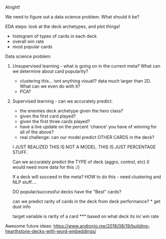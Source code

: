 Alright!

We need to figure out a data science problem. What should it be?

EDA steps:
look at the deck archetypes, and plot things! 
 - histogram of types of cards in each deck
 - overall win rate
 - most popular cards


 
 Data science problem:
  1.  Unsupervised learning - what is going on in the current meta? What can we determine about card popularity?
       - clustering this... isnt anything visual!? data much larger than 2D. What can we even do with it?
       - PCA?
  
  2.  Supervised learning - can we accurately predict:
       - the enemies deck archetype given the hero class?
       - given the first card played?
       - given the first three cards played?
       - have a live update on the percent 'chance' you have of winning for all of the above?
       - real challenge: can our model predict OTHER CARDS in the deck?
       
       I JUST REALIZED THIS IS NOT A MODEL. THIS IS JUST PERCENTAGE STUFF.
       
       Can we accurately predict the TYPE of deck (aggro, control, etc).(I would need more data for this :/)
       
       If a deck will succeed in the meta? HOW to do this - need clustering and NLP stuff....
       
       
       
       DO popular/successful decks have the "Best" cards?
       
       can we predict rarity of cards in the deck from deck performance? * get dust info 
       
       
       target variable is rarity of a card *** based on what deck its in/ win rate
       
       
       
       
 Awesome future ideas:
 https://www.andronio.me/2018/08/19/building-hearthstone-decks-with-word-embeddings/
       
       
    
  
  
    
